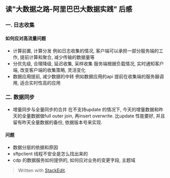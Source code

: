
## 读"大数据之路-阿里巴巴大数据实践" 后感

### 一. 日志收集
#### 如何应对高流量问题
* 计算前置, 计算分发
例如日志收集的情况, 客户端可以承担一部分服务端的工作, 提前计算和聚合, 减少传输的数据量等
* 分优先级, 合理降级, 延迟收集, 采样收集
服务端根据负载情况, 实时通知客户端, 改变客户端的收集策略, 灵活变化
* 数据应用提前, 减少数据的中转
例如数据应用的api 提前在收集端的服务器调用, 适合实时性高的应用

### 二. 数据同步
* 增量同步与全量同步的合并
在不支持update 的情况下, 今天的增量数据和昨天的全量数据做full outer join, 再insert overwrite. 比update 性能要好, 并且留有昨天全量数据的备份, 依据版本号来实现.

#### 问题
* 数据分层的依据和原因
* sftpclient 线程不安全是怎么找出来的
* cdp 的数据服务如何提供的, 如何应对业务的变更字段, 主题域 
> Written with [StackEdit](https://stackedit.io/).
<!--stackedit_data:
eyJoaXN0b3J5IjpbNzc5NTAzMDcsMTY4Mzg5ODQ0NSwtMTA5ND
YwOTI1NywxNzUyNDM2ODg1LC0xNzQ5NzU5ODU1XX0=
-->